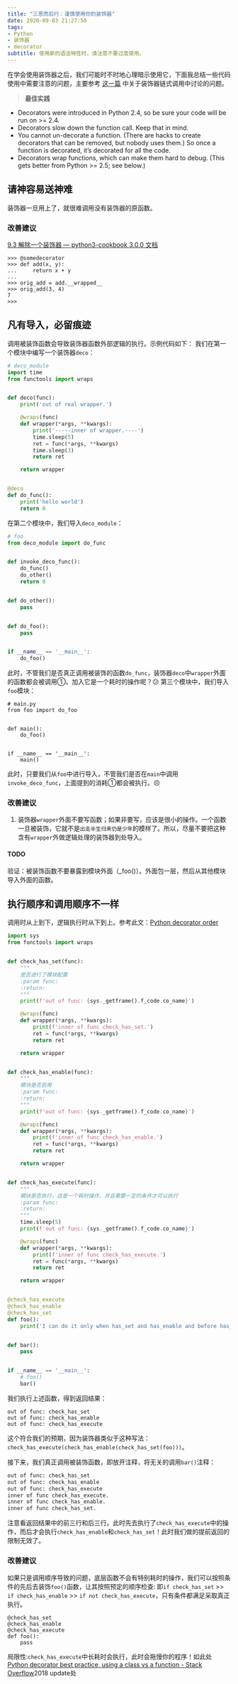 ```yaml
---
title: "三思而后行：谨慎使用你的装饰器"
date: 2020-09-03 21:27:50
tags:
- Python
- 装饰器
- decorator
subtitle: 使用新的语法特性时，请注意不要过度使用。
---
```

在学会使用装饰器之后，我们可能时不时地心理暗示使用它，下面我总结一些代码使用中需要注意的问题，主要参考 [这一篇](https://stackoverflow.com/questions/739654/how-to-make-a-chain-of-function-decorators/1594484#1594484) 中关于装饰器链式调用中讨论的问题。

> **最佳实践**
- Decorators were introduced in Python 2.4, so be sure your code will be run on >= 2.4.
- Decorators slow down the function call. Keep that in mind.
- You cannot un-decorate a function. (There are hacks to create decorators that can be removed, but nobody uses them.) So once a function is decorated, it’s decorated for all the code.
- Decorators wrap functions, which can make them hard to debug. (This gets better from Python >= 2.5; see below.)

## 请神容易送神难
装饰器一旦用上了，就很难调用没有装饰器的原函数。
### 改善建议
[9.3 解除一个装饰器 — python3-cookbook 3.0.0 文档](https://python3-cookbook.readthedocs.io/zh_CN/latest/c09/p03_unwrapping_decorator.html)
```
>>> @somedecorator
>>> def add(x, y):
...     return x + y
...
>>> orig_add = add.__wrapped__
>>> orig_add(3, 4)
7
>>>
```
## 凡有导入，必留痕迹
调用被装饰函数会导致装饰器函数外部逻辑的执行。示例代码如下：
我们在第一个模块中编写一个装饰器`deco`：
```python
# deco_module
import time
from functools import wraps


def deco(func):
    print('out of real wrapper.')

    @wraps(func)
    def wrapper(*args, **kwargs):
        print('-----inner of wrapper.----')
        time.sleep(5)
        ret = func(*args, **kwargs)
        time.sleep(3)
        return ret

    return wrapper


@deco
def do_func():
    print('hello world')
    return 0

```
在第二个模块中，我们导入`deco_module`：
```python
# foo
from deco_module import do_func


def invoke_deco_func():
    do_func()
    do_other()
    return 0


def do_other():
    pass


def do_foo():
    pass


if __name__ == '__main__':
    do_foo()

```
此时，不管我们是否真正调用被装饰的函数`do_func`，装饰器`deco`中`wrapper`外面的函数都会被调用①。加入它是一个耗时的操作呢？😕
第三个模块中，我们导入`foo`模块：
```
# main.py
from foo import do_foo


def main():
    do_foo()


if __name__ == '__main__':
    main()
```
此时，只要我们从`foo`中进行导入，不管我们是否在`main`中调用`invoke_deco_func`，上面提到的消耗①都会被执行。😣

### 改善建议
1. 装饰器`wrapper`外面不要写函数；如果非要写，应该是很小的操作。一个函数一旦被装饰，它就不是`出走半生归来仍是少年`的模样了。所以，尽量不要把这种含有`wrapper`外做逻辑处理的装饰器到处导入。

#### TODO
验证：被装饰函数不要暴露到模块外面（_foo()）。外面包一层，然后从其他模块导入外面的函数。

## 执行顺序和调用顺序不一样

调用时从上到下，逻辑执行时从下到上。参考此文：[Python decorator order](https://gist.github.com/kirsle/bf24622fc5f255256c6e)
```python
import sys
from functools import wraps


def check_has_set(func):
    """
    是否进行了模块配置
    :param func:
    :return:
    """
    print(f'out of func: {sys._getframe().f_code.co_name}')

    @wraps(func)
    def wrapper(*args, **kwargs):
        print(f'inner of func check_has_set.')
        ret = func(*args, **kwargs)
        return ret

    return wrapper


def check_has_enable(func):
    """
    模块是否启用
    :param func:
    :return:
    """
    print(f'out of func: {sys._getframe().f_code.co_name}')

    @wraps(func)
    def wrapper(*args, **kwargs):
        print(f'inner of func check_has_enable.')
        ret = func(*args, **kwargs)
        return ret

    return wrapper


def check_has_execute(func):
    """
    模块是否执行，这是一个耗时操作，并且需要一定的条件才可以执行
    :param func:
    :return:
    """
    time.sleep(5)
    print(f'out of func: {sys._getframe().f_code.co_name}')

    @wraps(func)
    def wrapper(*args, **kwargs):
        print(f'inner of func check_has_execute.')
        ret = func(*args, **kwargs)
        return ret

    return wrapper


@check_has_execute
@check_has_enable
@check_has_set
def foo():
    print('I can do it only when has_set and has_enable and before has_execute')


def bar():
    pass


if __name__ == '__main__':
    # foo()
    bar()
```
我们执行上述函数，得到返回结果：
```plain
out of func: check_has_set
out of func: check_has_enable
out of func: check_has_execute
```
这个符合我们的预期，因为装饰器类似于这种写法：`check_has_execute(check_has_enable(check_has_set(foo)))`。

接下来，我们真正调用被装饰函数，即放开注释，将无关的调用`bar()`注释：
```python
out of func: check_has_set
out of func: check_has_enable
out of func: check_has_execute
inner of func check_has_execute.
inner of func check_has_enable.
inner of func check_has_set.
```
注意看返回结果中的前三行和后三行。此时先去执行了`check_has_execute`中的操作，而后才会执行`check_has_enable`和`check_has_set`！此时我们做的提前返回的限制无效了。
### 改善建议
如果只是调用顺序导致的问题，底层函数不会有特别耗时的操作，我们可以按照条件的先后去装饰`foo()`函数，让其按照预定的顺序检查:
即`if check_has_set` >> `if check_has_enable` >> `if not check_has_execute`，只有条件都满足采取真正执行。
```
@check_has_set
@check_has_enable
@check_has_execute
def foo():
    pass
```
局限性:`check_has_execute`中长耗时会执行，此时会拖慢你的程序！如此处[Python decorator best practice, using a class vs a function - Stack Overflow](https://stackoverflow.com/questions/10294014/python-decorator-best-practice-using-a-class-vs-a-function)2018 update处
